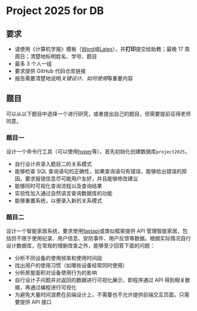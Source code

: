# Project 2025 for DB

## 要求

- 请使用《计算机学报》模板（[Word](http://cjc.ict.ac.cn/wltg/new/submit/index.asp)或[Latex](https://www.overleaf.com/latex/templates/ji-suan-ji-xue-bao-guan-fang-latexmo-ban-xiu-gai-wei-overleafke-yong-ban/mjhxhmnqvvyn)），并**打印**提交给助教；最晚 17 周周日；清楚地标明姓名、学号、题目
- 最多 3 个人一组
- 要求提供 GitHub 代码仓库链接
- 报告需要清楚地说明*关键设计*、*如何使用*等重要内容

## 题目

可以从以下题目中选择一个进行研究，或者提出自己的题目，但需要提前征得老师同意。

### 题目一

设计一个命令行工具（可以使用[hyper](https://github.com/fastapi/typer)等），首先初始化创建数据库`project2025`，

- 自行设计并录入题目二的关系模式
- 能够检查 SQL 查询语句的正确性，如果查询语句有错误，能够给出错误的原因，要求报错信息尽可能用户友好，并且能够修改建议
- 能够同时可视化查询流程以及查询结果
- 实验性加入通过自然语言查询数据库的功能
- 能够重置系统，以便录入新的关系模式

### 题目二

设计一个智能家居系统，要求使用[fastapi](https://fastapi.tiangolo.com/)或类似框架提供 API 管理智能家居，包括但不限于使用纪录、用户信息、安防事件、用户反馈等数据。根据实际情况自行设计数据库，在常规的增删改查之外，能够至少回答下面的问题：

- 分析不同设备的使用频率和使用时间段
- 找出用户的使用习惯（如哪些设备经常同时使用）
- 分析房屋面积对设备使用行为的影响
- 自行设计子问题并对返回的数据进行可视化展示，即程序通过 API 得到相关数据，再通过编程进行可视化
- 为避免大量时间浪费在前端设计上，不需要也不允许提供前端交互页面，只需要提供 API 接口
